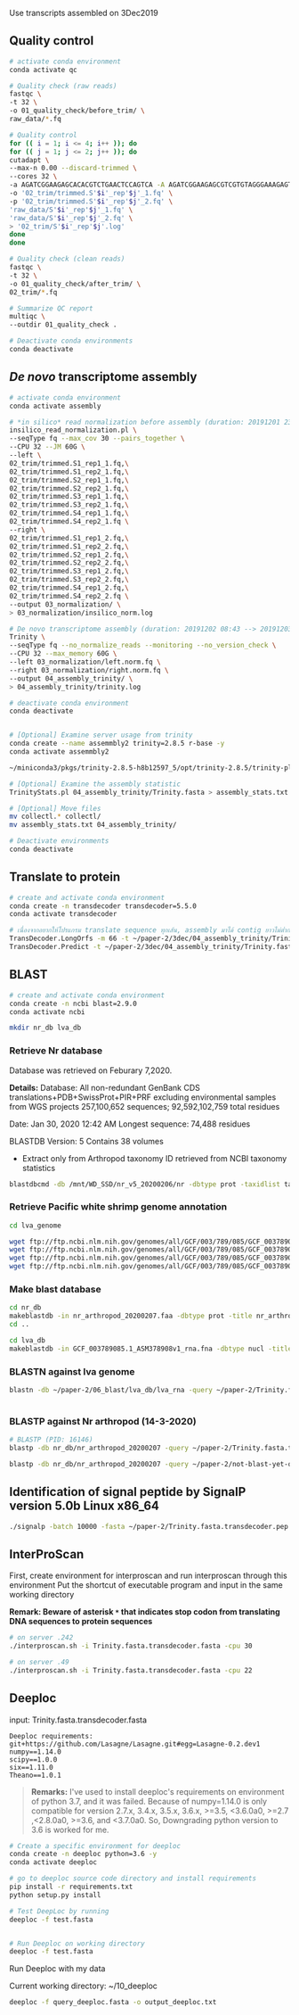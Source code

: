 Use transcripts assembled on 3Dec2019

## Quality control

```bash
# activate conda environment
conda activate qc

# Quality check (raw reads)
fastqc \
-t 32 \
-o 01_quality_check/before_trim/ \
raw_data/*.fq

# Quality control
for (( i = 1; i <= 4; i++ )); do
for (( j = 1; j <= 2; j++ )); do
cutadapt \
--max-n 0.00 --discard-trimmed \
--cores 32 \
-a AGATCGGAAGAGCACACGTCTGAACTCCAGTCA -A AGATCGGAAGAGCGTCGTGTAGGGAAAGAGTGT \
-o '02_trim/trimmed.S'$i'_rep'$j'_1.fq' \
-p '02_trim/trimmed.S'$i'_rep'$j'_2.fq' \
'raw_data/S'$i'_rep'$j'_1.fq' \
'raw_data/S'$i'_rep'$j'_2.fq' \
> '02_trim/S'$i'_rep'$j'.log'
done
done

# Quality check (clean reads)
fastqc \
-t 32 \
-o 01_quality_check/after_trim/ \
02_trim/*.fq

# Summarize QC report
multiqc \
--outdir 01_quality_check .

# Deactivate conda environments
conda deactivate
```

## *De novo* transcriptome assembly

```bash
# activate conda environment
conda activate assembly

# *in silico* read normalization before assembly (duration: 20191201 23:51 --> 20191202 04:08)
insilico_read_normalization.pl \
--seqType fq --max_cov 30 --pairs_together \
--CPU 32 --JM 60G \
--left \
02_trim/trimmed.S1_rep1_1.fq,\
02_trim/trimmed.S1_rep2_1.fq,\
02_trim/trimmed.S2_rep1_1.fq,\
02_trim/trimmed.S2_rep2_1.fq,\
02_trim/trimmed.S3_rep1_1.fq,\
02_trim/trimmed.S3_rep2_1.fq,\
02_trim/trimmed.S4_rep1_1.fq,\
02_trim/trimmed.S4_rep2_1.fq \
--right \
02_trim/trimmed.S1_rep1_2.fq,\
02_trim/trimmed.S1_rep2_2.fq,\
02_trim/trimmed.S2_rep1_2.fq,\
02_trim/trimmed.S2_rep2_2.fq,\
02_trim/trimmed.S3_rep1_2.fq,\
02_trim/trimmed.S3_rep2_2.fq,\
02_trim/trimmed.S4_rep1_2.fq,\
02_trim/trimmed.S4_rep2_2.fq \
--output 03_normalization/ \
> 03_normalization/insilico_norm.log

# De novo transcriptome assembly (duration: 20191202 08:43 --> 20191203 02:27)
Trinity \
--seqType fq --no_normalize_reads --monitoring --no_version_check \
--CPU 32 --max_memory 60G \
--left 03_normalization/left.norm.fq \
--right 03_normalization/right.norm.fq \
--output 04_assembly_trinity/ \
> 04_assembly_trinity/trinity.log

# deactivate conda environment
conda deactivate


# [Optional] Examine server usage from trinity
conda create --name assemmbly2 trinity=2.8.5 r-base -y
conda activate assemmbly2

~/miniconda3/pkgs/trinity-2.8.5-h8b12597_5/opt/trinity-2.8.5/trinity-plugins/COLLECTL/examine_resource_usage_profiling.pl collectl/

# [Optional] Examine the assembly statistic
TrinityStats.pl 04_assembly_trinity/Trinity.fasta > assembly_stats.txt

# [Optional] Move files
mv collectl.* collectl/
mv assembly_stats.txt 04_assembly_trinity/

# Deactivate environments
conda deactivate
```

## Translate to protein 

```sh
# create and activate conda environment
conda create -n transdecoder transdecoder=5.5.0
conda activate transdecoder

# เนื่องจากอยากให้โปรแกรม translate sequence ทุกเส้น, assembly มาได้ contig ยาวไม่ต่ำกว่า 200 bp ก็เลยเปลี่ยน minlength จาก 100 เป็น (200/3)=66 aa
TransDecoder.LongOrfs -m 66 -t ~/paper-2/3dec/04_assembly_trinity/Trinity.fasta
TransDecoder.Predict -t ~/paper-2/3dec/04_assembly_trinity/Trinity.fasta --single_best_only 

```

## BLAST

```sh
# create and activate conda environment
conda create -n ncbi blast=2.9.0
conda activate ncbi

mkdir nr_db lva_db

```
### Retrieve Nr database
Database was retrieved on Feburary 7,2020. 

__Details:__
Database: All non-redundant GenBank CDS translations+PDB+SwissProt+PIR+PRF excluding environmental samples from WGS projects
        257,100,652 sequences; 92,592,102,759 total residues

Date: Jan 30, 2020  12:42 AM    Longest sequence: 74,488 residues

BLASTDB Version: 5  Contains 38 volumes

- Extract only from Arthropod taxonomy ID retrieved from NCBI taxonomy statistics 

```sh
blastdbcmd -db /mnt/WD_SSD/nr_v5_20200206/nr -dbtype prot -taxidlist taxonomy_result.txt -outfmt %f -target_only > nr_arthropod_20200207.faa
```
### Retrieve Pacific white shrimp genome annotation
```sh
cd lva_genome

wget ftp://ftp.ncbi.nlm.nih.gov/genomes/all/GCF/003/789/085/GCF_003789085.1_ASM378908v1/GCF_003789085.1_ASM378908v1_genomic.*
wget ftp://ftp.ncbi.nlm.nih.gov/genomes/all/GCF/003/789/085/GCF_003789085.1_ASM378908v1/GCF_003789085.1_ASM378908v1_protein*
wget ftp://ftp.ncbi.nlm.nih.gov/genomes/all/GCF/003/789/085/GCF_003789085.1_ASM378908v1/GCF_003789085.1_ASM378908v1_rna*
wget ftp://ftp.ncbi.nlm.nih.gov/genomes/all/GCF/003/789/085/GCF_003789085.1_ASM378908v1/GCF_003789085.1_ASM378908v1_cds*
```



### Make blast database
```sh
cd nr_db
makeblastdb -in nr_arthropod_20200207.faa -dbtype prot -title nr_arthropod_20200207 -out nr_arthropod_20200207
cd ..

cd lva_db
makeblastdb -in GCF_003789085.1_ASM378908v1_rna.fna -dbtype nucl -title lva_rna -out lva_rna
```

### BLASTN against lva genome
```sh
blastn -db ~/paper-2/06_blast/lva_db/lva_rna -query ~/paper-2/Trinity.fasta -out ~/paper-2/06_blast/result_blastn_Lva.outfmt6 -evalue 1e-5 -outfmt "6 qseqid sseqid bitscore evalue pident qcovhsp qstart qend sstart send" -max_target_seqs 1 -num_threads 30
 
```


### BLASTP against Nr arthropod (14-3-2020)
```sh
# BLASTP (PID: 16146)
blastp -db nr_db/nr_arthropod_20200207 -query ~/paper-2/Trinity.fasta.transdecoder.pep -out Trinity.fasta.transdecoder.outfmt6 -evalue 1e-5 -outfmt "6 qseqid sseqid bitscore evalue pident qcovhsp qstart qend sstart send" -max_target_seqs 1 -num_threads 30 & disown

blastp -db nr_db/nr_arthropod_20200207 -query ~/paper-2/not-blast-yet-query.fasta -out not-blast-yet-query.fasta.outfmt6 -evalue 1e-5 -outfmt "6 qseqid sseqid bitscore evalue pident qcovhsp qstart qend sstart send" -max_target_seqs 1 -num_threads 30 & disown

```



## Identification of signal peptide by SignalP version 5.0b Linux x86_64

```sh
./signalp -batch 10000 -fasta ~/paper-2/Trinity.fasta.transdecoder.pep -format short -gff3 -mature -org euk -stdout
```

## InterProScan

First, create environment for interproscan and run interproscan through this environment
Put the shortcut of executable program and input in the same working directory

**Remark: Beware of asterisk `*` that indicates stop codon from translating DNA sequences to protein sequences**


```sh
# on server .242
./interproscan.sh -i Trinity.fasta.transdecoder.fasta -cpu 30

# on server .49
./interproscan.sh -i Trinity.fasta.transdecoder.fasta -cpu 22
```

## Deeploc

input: Trinity.fasta.transdecoder.fasta


	Deeploc requirements:
	git+https://github.com/Lasagne/Lasagne.git#egg=Lasagne-0.2.dev1
	numpy==1.14.0
	scipy==1.0.0
	six==1.11.0
	Theano==1.0.1

> **Remarks:**
	I've used to install deeploc's requirements on environment of python 3.7, and it was failed. Because of numpy=1.14.0 is only compatible for version 2.7.x, 3.4.x, 3.5.x, 3.6.x, >=3.5, <3.6.0a0, >=2.7 ,<2.8.0a0, >=3.6, and <3.7.0a0. So, Downgrading python version to 3.6 is worked for me.


```sh
# Create a specific environment for deeploc
conda create -n deeploc python=3.6 -y
conda activate deeploc

# go to deeploc source code directory and install requirements
pip install -r requirements.txt
python setup.py install

# Test DeepLoc by running
deeploc -f test.fasta


# Run Deeploc on working directory
deeploc -f test.fasta
```

Run Deeploc with my data

Current working directory: ~/10_deeploc
```sh
deeploc -f query_deeploc.fasta -o output_deeploc.txt
```
